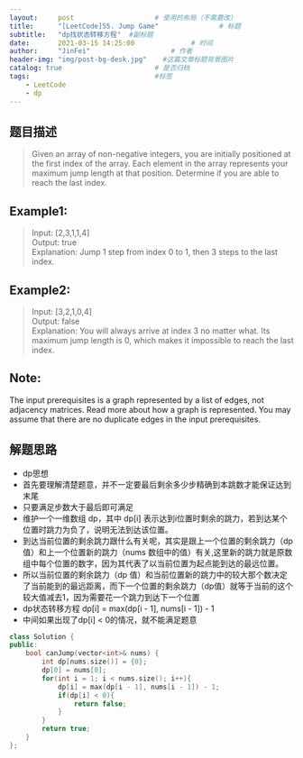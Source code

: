 ```yaml
---
layout:     post                    # 使用的布局（不需要改） 
title:      "[LeetCode]55. Jump Game"               # 标题  
subtitle:   "dp找状态转移方程"  #副标题 
date:       2021-03-15 14:25:00              # 时间 
author:     "JinFei"                    # 作者 
header-img: "img/post-bg-desk.jpg"    #这篇文章标题背景图片 
catalog: true                       # 是否归档 
tags:                               #标签     
    - LeetCode 
    - dp
---
```


## 题目描述
> Given an array of non-negative integers, you are initially positioned at the first index of the array.
> Each element in the array represents your maximum jump length at that position.
> Determine if you are able to reach the last index.

## Example1:
 
> Input: [2,3,1,1,4] <br> 
Output: true <br>
Explanation: Jump 1 step from index 0 to 1, then 3 steps to the last index. <br>

## Example2:
 
> Input: [3,2,1,0,4] <br> 
Output: false <br> 
Explanation: You will always arrive at index 3 no matter what. Its maximum
             jump length is 0, which makes it impossible to reach the last index. <br>


## Note:

The input prerequisites is a graph represented by a list of edges, not adjacency matrices. Read more about how a graph is represented.
You may assume that there are no duplicate edges in the input prerequisites.

    
## 解题思路

- dp思想
- 首先要理解清楚题意，并不一定要最后剩余多少步精确到本跳数才能保证达到末尾
- 只要满足步数大于最后即可满足
- 维护一个一维数组 dp，其中 dp[i] 表示达到i位置时剩余的跳力，若到达某个位置时跳力为负了，说明无法到达该位置。
- 到达当前位置的剩余跳力跟什么有关呢，其实是跟上一个位置的剩余跳力（dp 值）和上一个位置新的跳力（nums 数组中的值）有关,这里新的跳力就是原数组中每个位置的数字，因为其代表了以当前位置为起点能到达的最远位置。
- 所以当前位置的剩余跳力（dp 值）和当前位置新的跳力中的较大那个数决定了当前能到的最远距离，而下一个位置的剩余跳力（dp值）就等于当前的这个较大值减去1，因为需要花一个跳力到达下一个位置
- dp状态转移方程 dp[i] = max(dp[i - 1], nums[i - 1]) - 1
- 中间如果出现了dp[i] < 0的情况，就不能满足题意

```C++
class Solution {
public:
    bool canJump(vector<int>& nums) {
        int dp[nums.size()] = {0};
        dp[0] = nums[0];
        for(int i = 1; i < nums.size(); i++){
            dp[i] = max(dp[i - 1], nums[i - 1]) - 1;
            if(dp[i] < 0){
                return false;
            }
        }
        return true;
    }
};
```

